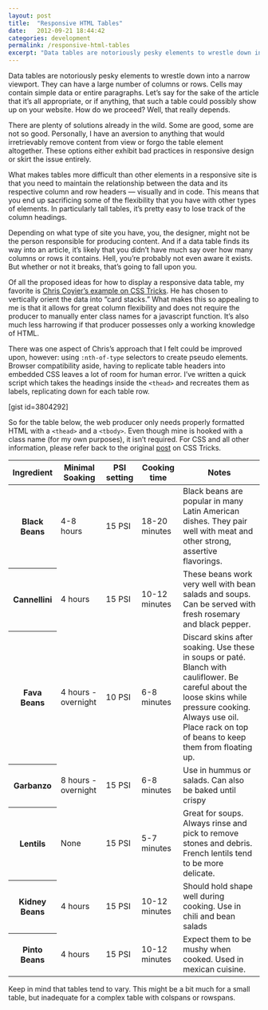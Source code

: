 ```yaml
---
layout: post
title:  "Responsive HTML Tables"
date:   2012-09-21 18:44:42
categories: development
permalink: /responsive-html-tables
excerpt: "Data tables are notoriously pesky elements to wrestle down into a narrow viewport. Here's another solution that I'm throwing into the mix."
---
```


<div class="wrap">
<p>Data tables are notoriously pesky elements to wrestle down into a narrow viewport. They can have a large number of columns or rows. Cells may contain simple data or entire paragraphs. Let’s say for the sake of the article that it’s all appropriate, or if anything, that such a table could possibly show up on your website.  How do we proceed? Well, that really depends.</p>

<p>There are plenty of solutions already in the wild. Some are good, some are not so good. Personally, I have an aversion to anything that would irretrievably remove content from view or forgo the table element altogether. These options either exhibit bad practices in responsive design or skirt the issue entirely. </p>

<p>What makes tables more difficult than other elements in a responsive site is that you need to maintain the relationship between the data and its respective column and row headers — visually and in code. This means that you end up sacrificing some of the flexibility that you have with other types of elements. In particularly tall tables, it’s pretty easy to lose track of the column headings. </p>

<p>Depending on what type of site you have, you, the designer, might not be the person responsible for producing content. And if a data table finds its way into an article, it’s likely that you didn’t have much say over how many columns or rows it contains. Hell, you’re probably not even aware it exists. But whether or not it breaks, that’s going to fall upon you.</p>

<p>Of all the proposed ideas for how to display a responsive data table, my favorite is <a href="http://css-tricks.com/responsive-data-tables/">Chris Coyier’s example on CSS Tricks</a>. He has chosen to vertically orient the data into “card stacks.” What makes this so appealing to me is that it allows for great column flexibility and does not require the producer to manually enter class names for a javascript function. It’s also much less harrowing if that producer possesses only a working knowledge of HTML. </p>     

<p>There was one aspect of Chris’s approach that I felt could be improved upon, however: using <code>:nth-of-type</code> selectors to create pseudo elements. Browser compatibility aside, having to replicate table headers into embedded CSS leaves a lot of room for human error. I’ve written a quick script which takes the headings inside the <code>&lt;thead&gt;</code> and recreates them as labels, replicating down for each table row. </p>

[gist id=3804292]

<p>So for the table below, the web producer only needs properly formatted HTML with a <code>&lt;thead&gt;</code> and a <code>&lt;tbody&gt;</code>. Even though mine is hooked with a class name (for my own purposes), it isn’t required. For CSS and all other information, please refer back to the original <a href="http://css-tricks.com/responsive-data-tables/">post</a> on CSS  Tricks.</p>
</div>

<table class="vert-collapse">
                	<thead>
                    	<tr>
                            <th>Ingredient</th>
                            <th>Minimal Soaking</th>
                            <th>PSI setting</th>
                            <th>Cooking time</th>
                            <th>Notes</th>
                        </tr>
                    </thead>
                    <tbody>
                    	<tr>
                            <th>Black Beans</th>
                            <td>4-8 hours</td>
                            <td>15 PSI</td>
                            <td>18-20 minutes</td>
                            <td>Black beans are popular in many Latin American dishes. They pair well with meat and other strong, assertive flavorings.</td>
                        </tr>
                        <tr>
                            <th>Cannellini</th>
                            <td>4 hours</td>
                            <td>15 PSI</td>
                            <td>10-12 minutes</td>
                            <td>These beans work very well with bean salads and soups. Can be served with fresh rosemary and black pepper.</td>
                        </tr>
                        <tr>
                            <th>Fava Beans</th>
                            <td>4 hours - overnight</td>
                            <td>10 PSI</td>
                            <td>6-8 minutes</td>
                            <td>Discard skins after soaking.  Use these in soups or paté. Blanch with cauliflower. Be careful about the loose skins while pressure cooking. Always use oil. Place rack on top of beans to keep them from floating up.</td>
                        </tr>
                        <tr>
                            <th>Garbanzo</th>
                            <td>8 hours - overnight</td>
                            <td>15 PSI</td>
                            <td>6-8 minutes</td>
                            <td>Use in hummus or salads. Can also be baked until crispy</td>
                        </tr>
                        <tr>
                            <th>Lentils</th>
                            <td>None</td>
                            <td>15 PSI</td>
                            <td>5-7 minutes</td>
                            <td>Great for soups. Always rinse and pick to remove stones and debris. French lentils tend to be more delicate.</td>
                        </tr>
                        <tr>
                            <th>Kidney Beans</th>
                            <td>4 hours</td>
                            <td>15 PSI</td>
                            <td>10-12 minutes</td>
                            <td>Should hold shape well during cooking. Use in chili and bean salads</td>
                        </tr>
                        <tr>
                            <th>Pinto Beans</th>
                            <td>4 hours</td>
                            <td>15 PSI</td>
                            <td>10-12 minutes</td>
                            <td>Expect them to be mushy when cooked. Used in mexican cuisine.</td>
                        </tr>
                    </tbody>
                </table>

<div class="wrap">
<p>Keep in mind that tables tend to vary. This might be a bit much for a small table, but inadequate for a complex table with colspans or rowspans. </p>
</div>